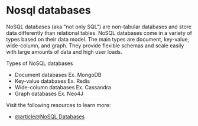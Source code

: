 # Nosql databases

NoSQL databases (aka "not only SQL") are non-tabular databases and store data differently than relational tables. NoSQL databases come in a variety of types based on their data model. The main types are document, key-value, wide-column, and graph. They provide flexible schemas and scale easily with large amounts of data and high user loads.

Types of NoSQL databases

- Document databases Ex. MongoDB
- Key-value databases Ex. Redis
- Wide-column databases Ex. Cassandra
- Graph databases Ex. Neo4J

Visit the following resources to learn more:

- [@article@NoSQL Databases](https://www.mongodb.com/nosql-explained)

